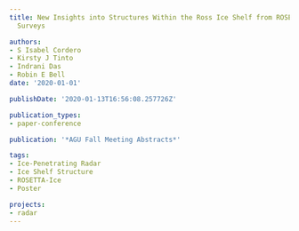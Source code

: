 ```yaml
---
title: New Insights into Structures Within the Ross Ice Shelf from ROSETTA-Ice Radar
  Surveys

authors:
- S Isabel Cordero
- Kirsty J Tinto
- Indrani Das
- Robin E Bell
date: '2020-01-01'

publishDate: '2020-01-13T16:56:08.257726Z'

publication_types:
- paper-conference

publication: '*AGU Fall Meeting Abstracts*'

tags:
- Ice-Penetrating Radar
- Ice Shelf Structure
- ROSETTA-Ice
- Poster

projects:
- radar
---
```

